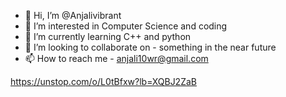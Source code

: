 - 👋 Hi, I’m @Anjalivibrant
- 👀 I’m interested in Computer Science and coding
- 🌱 I’m currently learning C++ and python
- 💞️ I’m looking to collaborate on - something in the near future
- 📫 How to reach me - anjali10wr@gmail.com
<!---
Anjalivibrant/Anjalivibrant is a ✨ special ✨ repository because its `README.md` (this file) appears on your GitHub profile.
You can click the Preview link to take a look at your changes.
--->
https://unstop.com/o/L0tBfxw?lb=XQBJ2ZaB
